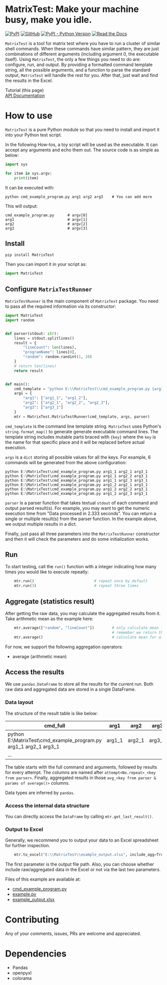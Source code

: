 # MatrixTest: Make your machine busy, make you idle.

[![PyPI](https://img.shields.io/pypi/v/MatrixTest)](https://pypi.org/project/MatrixTest/)
[![GitHub](https://img.shields.io/github/license/DavyVan/MatrixTest)](https://github.com/DavyVan/MatrixTest)
[![PyPI - Python Version](https://img.shields.io/pypi/pyversions/MatrixTest)](https://pypi.org/project/MatrixTest/)
[![Read the Docs](https://img.shields.io/readthedocs/matrixtest)](https://matrixtest.readthedocs.io/en/latest/)

`MatrixTest` is a tool for matrix test where you have to run a cluster of similar shell commands.
When these commands have similar pattern, they are just combinations of different arguments (including argument 0, the executable itself).
Using `MatrixTest`, the only a few things you need to do are: configure, run, and output.
By providing a formatted command template string, all the possible arguments, and a function to parse the standard output, `MatrixTest` will handle the rest for you.
After that, just wait and find the results in the Excel.

Tutorial (this page)  
[API Documentation](https://matrixtest.readthedocs.io/en/latest/)

# How to use

`MatrixTest` is a pure Python module so that you need to install and import it into your Python test script.

In the following How-tos, a toy script will be used as the executable.
It can accept any arguments and echo them out.
The source code is as simple as below:

```python
import sys

for item in sys.argv:
    print(item)
```

It can be executed with:

```shell
python cmd_example_program.py arg1 arg2 arg3    # You can add more
```

This will output:
```text
cmd_example_program.py      # argv[0]
arg1                        # argv[1]
arg2                        # argv[2]
arg3                        # argv[3]
```

## Install

```shell
pip install MatrixTest
```

Then you can import it in your script as:
```python
import MatrixTest
```

## Configure `MatrixTestRunner`

`MatrixTestRunner` is the main component of `MatrixTest` package.
You need to pass all the required information via its constructor:

```python
import MatrixTest
import random


def parser(stdout: str):
    lines = stdout.splitlines()
    result = {
        "lineCount": len(lines),
        "programName": lines[0],
        "random": random.randint(1, 10)
    }
    # return len(lines)
    return result


def main():
    cmd_template = "python E:\\MatrixTest\\cmd_example_program.py {arg1} {arg2} {arg3}"
    args = {
        "arg1": ["arg1_1", "arg1_2"],
        "arg2": ["arg2_1", "arg2_2", "arg2_3"],
        "arg3": ["arg3_1"]
    }
    mtr = MatrixTest.MatrixTestRunner(cmd_template, args, parser)
```

`cmd_template` is the command line template string.
`MatrixTest` uses Python's `string.format_map()` to generate generate executable command lines.
The template string includes mutable parts braced with `{key}` where the `key` is the name for that specific place and it will be replaced before actual execution.

`args` is a `dict` storing all possible values for all the keys. For example, 6 commands will be generated from the above configuration:
```text
python E:\MatrixTest\cmd_example_program.py arg1_1 arg2_1 arg3_1
python E:\MatrixTest\cmd_example_program.py arg1_1 arg2_2 arg3_1
python E:\MatrixTest\cmd_example_program.py arg1_1 arg2_3 arg3_1
python E:\MatrixTest\cmd_example_program.py arg1_2 arg2_1 arg3_1
python E:\MatrixTest\cmd_example_program.py arg1_2 arg2_2 arg3_1
python E:\MatrixTest\cmd_example_program.py arg1_2 arg2_3 arg3_1
```

`parser` is a parser function that takes textual `stdout` of each command and output parsed result(s). 
For example, you may want to get the numeric execution time from "Data processed in 2.333 seconds".
You can return a single or multiple result(s) from the parser function.
In the example above, we output multiple results in a dict.

Finally, just pass all three parameters into the `MatrixTestRunner` constructor and then it will check the parameters and do some initialization works.

## Run

To start testing, call the `run()` function with a integer indicating how many times you would like to execute repeatly:

```python
    mtr.run()                           # repeat once by default
    mtr.run(3)                          # repeat three times
```

## Aggregate (statistics result)

After getting the raw data, you may calculate the aggregated results from it. Take arithmetic mean as the example here:

```python
    mtr.average(["random", "lineCount"])        # only calculate mean for designated keys, 
                                                # remember we return these from the parser function
    mtr.average()                               # calculate mean for all keys
```

For now, we support the following aggregation operators:

* average (arithmetic mean)

## Access the results

We use `pandas.DataFrame` to store all the results for the current run.
Both raw data and aggregated data are stored in a single DataFrame.

### Data layout

The structure of the result table is like below:

| cmd_full                                                         | arg1   | arg2   | arg3   | attempt1_lineCount | attempt1_programName                 | attempt1_random | attempt2_lineCount | ... | avg_random | avg_lineCount |
|------------------------------------------------------------------|--------|--------|--------|--------------------|--------------------------------------|-----------------|--------------------|-----|------------|---------------|
| python E:\MatrixTest\cmd_example_program.py arg1_1 arg2_1 arg3_1 | arg1_1 | arg2_1 | arg3_1 | 4                  | E:\MatrixTest\cmd_example_program.py | 6               | 4                  |     | 3          | 4             |
| ...                                                              |        |        |        |                    |                                      |                 |                    |     |            |               |

The table starts with the full command and arguments, followed by results for every attempt.
The columns are named after `attempt<No.repeat>_<key from parser>`.
Finally, aggregated results in those `avg_<key from parser & params of average()>` columns.

Data types are inferred by `pandas`.

### Access the internal data structure

You can directly access the `DataFrame` by calling `mtr.get_last_result()`.

### Output to Excel

Generally, we recommend you to output your data to an Excel spreadsheet for further inspection.

```python
    mtr.to_excel("E:\\MatrixTest\\example_output.xlsx", include_agg=True, include_raw=True)
```

The first parameter is the output file path. Also, you can choose whether include raw/aggregated data in the Excel or not via the last two parameters.

Files of this example are available at:

* [cmd_example_program.py](cmd_example_program.py)
* [example.py](example.py)
* [example_output.xlsx](example_output.xlsx)

# Contributing

Any of your comments, issues, PRs are welcome and appreciated.

# Dependencies

* Pandas
* openpyxl
* colorama